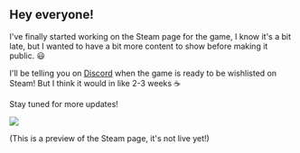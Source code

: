 ## Hey everyone!

I've finally started working on the Steam page for the game, I know it's a bit late, but I wanted to have a bit more content to show before making it public. :smiley:

I'll be telling you on [Discord](https://mainasutto.com/discord) when the game is ready to be wishlisted on Steam! But I think it would in like 2-3 weeks :coffee:

Stay tuned for more updates!

<div class="image-container">

  ![](https://i.imgur.com/lV0PZXE.png)
  
(This is a preview of the Steam page, it's not live yet!)

</div>
